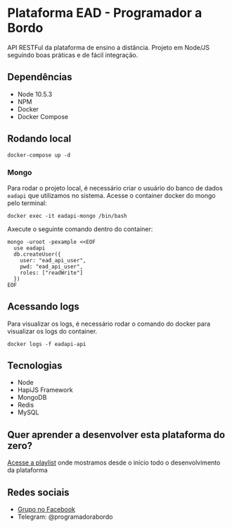# Plataforma EAD - Programador a Bordo

API RESTFul da plataforma de ensino a distância. Projeto em Node/JS seguindo boas práticas e de fácil integração.

## Dependências
* Node 10.5.3
* NPM
* Docker
* Docker Compose

## Rodando local
```
docker-compose up -d
```

### Mongo
Para rodar o projeto local, é necessário criar o usuário do banco de dados `eadapi` que utilizamos no sistema.
Acesse o container docker do mongo pelo terminal:
```
docker exec -it eadapi-mongo /bin/bash
```

Axecute o seguinte comando dentro do container:

```
mongo -uroot -pexample <<EOF
  use eadapi
  db.createUser({
    user: "ead_api_user",
    pwd: "ead_api_user",
    roles: ["readWrite"]
  })
EOF
```

## Acessando logs
Para visualizar os logs, é necessário rodar o comando do docker para visualizar os logs do container.
```
docker logs -f eadapi-api
```

## Tecnologias
* Node
* HapiJS Framework
* MongoDB
* Redis
* MySQL

## Quer aprender a desenvolver esta plataforma do zero?
[Acesse a playlist](https://www.youtube.com/watch?v=Tlu2hu6CEcI&list=PLbA-jMwv0cuVxsn9saWFWS2eOQEWKE-K7) onde mostramos desde o início todo o desenvolvimento da plataforma

## Redes sociais
* [Grupo no Facebook](https://www.facebook.com/groups/326517464701634/)
* Telegram: @programadorabordo
